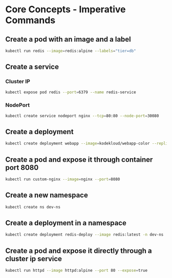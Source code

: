 # Core Concepts - Imperative Commands

## Create a pod with an image and a label

```bash
kubectl run redis --image=redis:alpine --labels="tier=db"
```

## Create a service

### Cluster IP

```bash
kubectl expose pod redis --port=6379 --name redis-service
```

### NodePort

```bash
kubectl create service nodeport nginx --tcp=80:80 --node-port=30080
```

## Create a deployment

```bash
kubectl create deployment webapp --image=kodekloud/webapp-color --replicas=3
```

## Create a pod and expose it through container port 8080

```bash
kubectl run custom-nginx --image=nginx --port=8080
```

## Create a new namespace

```bash
kubectl create ns dev-ns
```

## Create a deployment in a namespace

```bash
kubectl create deployment redis-deploy --image redis:latest -n dev-ns
```

## Create a pod and expose it directly through a cluster ip service

```bash
kubectl run httpd --image httpd:alpine --port 80 --expose=true
```